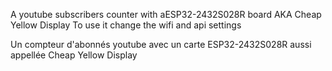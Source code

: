 A youtube subscribers counter with aESP32-2432S028R board AKA Cheap Yellow Display
To use it change the wifi and api settings

Un compteur d'abonnés youtube avec un carte ESP32-2432S028R aussi appellée Cheap Yellow Display
